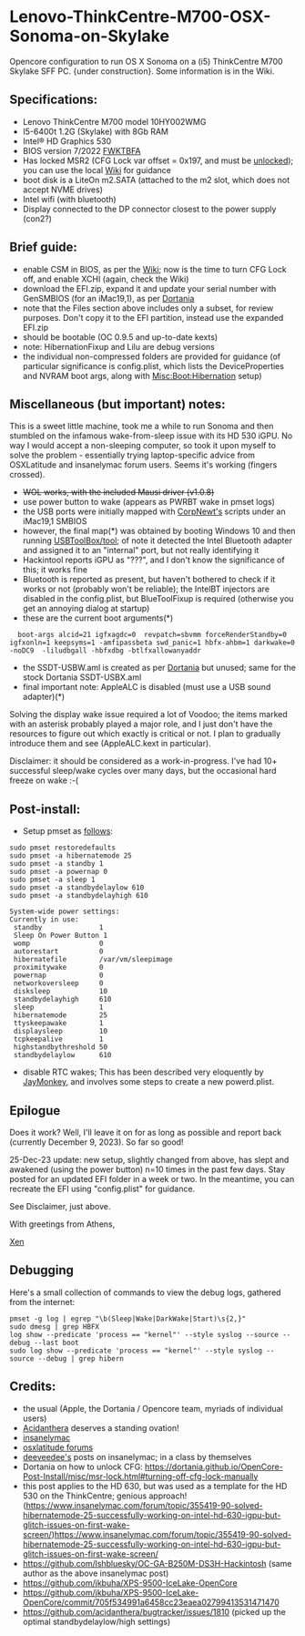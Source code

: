 # Lenovo-ThinkCentre-M700-OSX-Sonoma-on-Skylake
Opencore configuration to run OS X Sonoma on a (i5) ThinkCentre M700 Skylake SFF PC.
{under construction}. Some information is in the Wiki.

## Specifications:
- Lenovo ThinkCentre M700 model 10HY002WMG
- I5-6400t 1.2G (Skylake) with 8Gb RAM
- Intel® HD Graphics 530
- BIOS version 7/2022 [FWKTBFA](https://pcsupport.lenovo.com/us/en/products/desktops-and-all-in-ones/thinkcentre-m-series-desktops/thinkcentre-m700-tiny/10hy/downloads/ds105487-flash-bios-update-intel-b150-for-thinkcentre-m700-tiny-thinkcentre-m800-m900-m900x-tiny?category=BIOS%2FUEFI) 
- Has locked MSR2 (CFG Lock var offset = 0x197, and must be [unlocked](https://dortania.github.io/OpenCore-Post-Install/misc/msr-lock.html#what-is-cfg-lock)); you can use the local [Wiki](https://github.com/xenophon61/Lenovo-ThinkCentre-M700-OSX-Sonoma-on-Skylake/wiki) for guidance
- boot disk is a LiteOn m2.SATA (attached to the m2 slot, which does not accept NVME drives)
- Intel wifi (with bluetooth)
- Display connected to the DP connector closest to the power supply (con2?)

## Brief guide:

- enable CSM in BIOS, as per the [Wiki](https://github.com/xenophon61/Lenovo-ThinkCentre-M700-OSX-Sonoma-on-Skylake/wiki); now is the time to turn CFG Lock off, and enable XCHI (again, check the Wiki)
- download the EFI.zip, expand it and update your serial number with GenSMBIOS (for an iMac19,1), as per [Dortania](https://dortania.github.io/OpenCore-Post-Install/universal/iservices.html)
- note that the Files section above includes only a subset, for review purposes. Don't copy it to the EFI partition, instead use the expanded EFI.zip
- should be bootable (OC 0.9.5 and up-to-date kexts)
- note: HibernationFixup and Lilu are debug versions
- the individual non-compressed folders are provided for guidance (of particular significance is config.plist, which lists the DeviceProperties and NVRAM boot args, along with [Misc:Boot:Hibernation](https://www.insanelymac.com/forum/topic/355419-90-solved-hibernatemode-25-successfully-working-on-intel-hd-630-igpu-but-glitch-issues-on-first-wake-screen/) setup)

## Miscellaneous (but important) notes:
This is a sweet little machine, took me a while to run Sonoma and then stumbled on the infamous wake-from-sleep issue with its HD 530 iGPU. No way I would accept a non-sleeping computer, so took it upon myself to solve the problem - essentially trying laptop-specific advice from OSXLatitude and insanelymac forum users. Seems it's working (fingers crossed). 
- ~~WOL works, with the included Mausi driver (v1.0.8)~~
- use power button to wake (appears as PWRBT wake in pmset logs)
- the USB ports were initially mapped with [CorpNewt's](https://github.com/corpnewt/USBMap) scripts under an iMac19,1 SMBIOS
- however, the final map(*) was obtained by booting Windows 10 and then running [USBToolBox/tool](https://github.com/USBToolBox/tool); of note it detected the Intel Bluetooth adapter and assigned it to an "internal" port, but not really identifying it
- Hackintool reports iGPU as "???", and I don't know the significance of this; it works fine
- Bluetooth is reported as present, but haven't bothered to check if it works or not (probably won't be reliable); the IntelBT injectors are disabled in the config.plist, but BlueToolFixup is required (otherwise you get an annoying dialog at startup)
- these are the current boot arguments(*)
```
  boot-args	alcid=21 igfxagdc=0  revpatch=sbvmm forceRenderStandby=0 igfxonln=1 keepsyms=1 -amfipassbeta swd_panic=1 hbfx-ahbm=1 darkwake=0 -noDC9  -liludbgall -hbfxdbg -btlfxallowanyaddr
```
- the SSDT-USBW.aml is created as per [Dortania](https://dortania.github.io/OpenCore-Post-Install/usb/misc/keyboard.html#method-1-add-wake-type-property-recommended) but unused; same for the stock Dortania SSDT-USBX.aml
- final important note: AppleALC is disabled (must use a USB sound adapter)(*)

Solving the display wake issue required a lot of Voodoo; the items marked with an asterisk probably played a major role, and I just don't have the resources to figure out which exactly is critical or not. I plan to gradually introduce them and see (AppleALC.kext in particular).

Disclaimer: it should be considered as a work-in-progress. I've had 10+ successful sleep/wake cycles over many days, but the occasional hard freeze on wake :-(

  
## Post-install:

- Setup pmset as [follows](https://github.com/jkbuha/XPS-9500-IceLake-OpenCore/commit/705f534991a6458cc23eaea02799413531471470):

```
sudo pmset restoredefaults
sudo pmset -a hibernatemode 25
sudo pmset -a standby 1
sudo pmset -a powernap 0
sudo pmset -a sleep 1
sudo pmset -a standbydelaylow 610
sudo pmset -a standbydelayhigh 610

System-wide power settings:
Currently in use:
 standby              1
 Sleep On Power Button 1
 womp                 0
 autorestart          0
 hibernatefile        /var/vm/sleepimage
 proximitywake        0
 powernap             0
 networkoversleep     0
 disksleep            10
 standbydelayhigh     610
 sleep                1
 hibernatemode        25
 ttyskeepawake        1
 displaysleep         10
 tcpkeepalive         1
 highstandbythreshold 50
 standbydelaylow      610
```
- disable RTC wakes; This has been described very eloquently by [JayMonkey](https://www.tonymacx86.com/threads/solved-ventura-random-scheduled-pm-wake-from-sleep.323359/post-2387982), and involves some steps to create a new powerd.plist.

## Epilogue
Does it work? Well, I'll leave it on for as long as possible and report back (currently December 9, 2023). So far so good!

25-Dec-23 update: new setup, slightly changed from above, has slept and awakened (using the power button) n=10 times in the past few days. Stay posted for an updated EFI folder in a week or two. In the meantime, you can recreate the EFI using "config.plist" for guidance.

See Disclaimer, just above.

With greetings from Athens,

[Xen](https://eplabmediterraneo.com)

## Debugging
Here's a small collection of commands to view the debug logs, gathered from the internet:
```
pmset -g log | egrep "\b(Sleep|Wake|DarkWake|Start)\s{2,}"
sudo dmesg | grep HBFX
log show --predicate 'process == "kernel"' --style syslog --source --debug --last boot
sudo log show --predicate 'process == "kernel"' --style syslog --source --debug | grep hibern
```

## Credits:
- the usual (Apple, the Dortania / Opencore team, myriads of individual users)
- [Acidanthera](https://github.com/acidanthera) deserves a standing ovation!
- [insanelymac](https://www.insanelymac.com)
- [osxlatitude forums](https://osxlatitude.com)
- [deeveedee's](https://www.insanelymac.com/forum/profile/1099364-deeveedee/) posts on insanelymac; in a class by themselves
- Dortania on how to unlock CFG: https://dortania.github.io/OpenCore-Post-Install/misc/msr-lock.html#turning-off-cfg-lock-manually
- this post applies to the HD 630, but was used as a template for the HD 530 on the ThinkCentre; genious approach! (https://www.insanelymac.com/forum/topic/355419-90-solved-hibernatemode-25-successfully-working-on-intel-hd-630-igpu-but-glitch-issues-on-first-wake-screen/)https://www.insanelymac.com/forum/topic/355419-90-solved-hibernatemode-25-successfully-working-on-intel-hd-630-igpu-but-glitch-issues-on-first-wake-screen/
- https://github.com/lshbluesky/OC-GA-B250M-DS3H-Hackintosh (same author as the above insanelymac post)
- https://github.com/jkbuha/XPS-9500-IceLake-OpenCore
- https://github.com/jkbuha/XPS-9500-IceLake-OpenCore/commit/705f534991a6458cc23eaea02799413531471470
- https://github.com/acidanthera/bugtracker/issues/1810 (picked up the optimal standbydelaylow/high settings)
